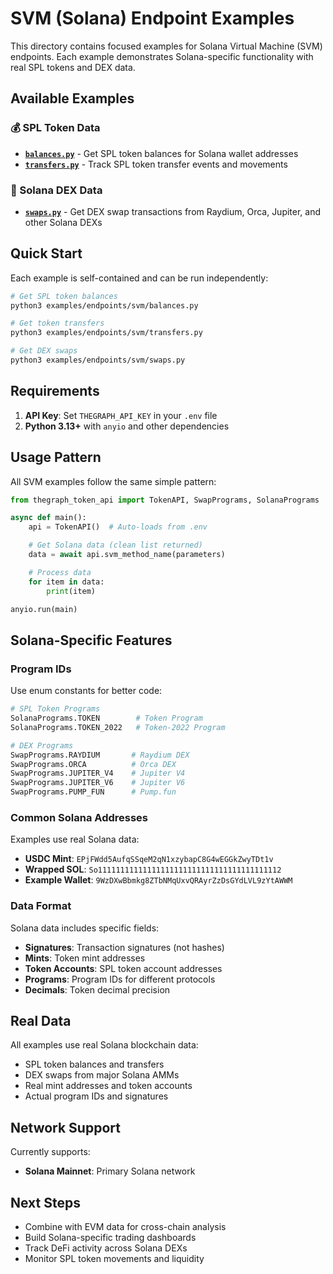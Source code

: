 # SVM (Solana) Endpoint Examples

This directory contains focused examples for Solana Virtual Machine (SVM) endpoints. Each example demonstrates Solana-specific functionality with real SPL tokens and DEX data.

## Available Examples

### 💰 SPL Token Data
- **[`balances.py`](balances.py)** - Get SPL token balances for Solana wallet addresses
- **[`transfers.py`](transfers.py)** - Track SPL token transfer events and movements

### 🔄 Solana DEX Data
- **[`swaps.py`](swaps.py)** - Get DEX swap transactions from Raydium, Orca, Jupiter, and other Solana DEXs

## Quick Start

Each example is self-contained and can be run independently:

```bash
# Get SPL token balances
python3 examples/endpoints/svm/balances.py

# Get token transfers
python3 examples/endpoints/svm/transfers.py

# Get DEX swaps
python3 examples/endpoints/svm/swaps.py
```

## Requirements

1. **API Key**: Set `THEGRAPH_API_KEY` in your `.env` file
2. **Python 3.13+** with `anyio` and other dependencies

## Usage Pattern

All SVM examples follow the same simple pattern:

```python
from thegraph_token_api import TokenAPI, SwapPrograms, SolanaPrograms

async def main():
    api = TokenAPI()  # Auto-loads from .env

    # Get Solana data (clean list returned)
    data = await api.svm_method_name(parameters)

    # Process data
    for item in data:
        print(item)

anyio.run(main)
```

## Solana-Specific Features

### Program IDs
Use enum constants for better code:

```python
# SPL Token Programs
SolanaPrograms.TOKEN        # Token Program
SolanaPrograms.TOKEN_2022   # Token-2022 Program

# DEX Programs
SwapPrograms.RAYDIUM       # Raydium DEX
SwapPrograms.ORCA          # Orca DEX
SwapPrograms.JUPITER_V4    # Jupiter V4
SwapPrograms.JUPITER_V6    # Jupiter V6
SwapPrograms.PUMP_FUN      # Pump.fun
```

### Common Solana Addresses
Examples use real Solana data:
- **USDC Mint**: `EPjFWdd5AufqSSqeM2qN1xzybapC8G4wEGGkZwyTDt1v`
- **Wrapped SOL**: `So11111111111111111111111111111111111111112`
- **Example Wallet**: `9WzDXwBbmkg8ZTbNMqUxvQRAyrZzDsGYdLVL9zYtAWWM`

### Data Format
Solana data includes specific fields:
- **Signatures**: Transaction signatures (not hashes)
- **Mints**: Token mint addresses
- **Token Accounts**: SPL token account addresses
- **Programs**: Program IDs for different protocols
- **Decimals**: Token decimal precision

## Real Data

All examples use real Solana blockchain data:
- SPL token balances and transfers
- DEX swaps from major Solana AMMs
- Real mint addresses and token accounts
- Actual program IDs and signatures

## Network Support

Currently supports:
- **Solana Mainnet**: Primary Solana network

## Next Steps

- Combine with EVM data for cross-chain analysis
- Build Solana-specific trading dashboards
- Track DeFi activity across Solana DEXs
- Monitor SPL token movements and liquidity
